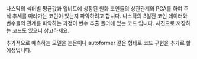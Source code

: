 나스닥의 섹터별 평균값과 업비트에 상장된 원화 코인들의 상관관계와 PCA를 하여 주식 추세를 따라가는 코인이 있는지 파악하려고 합니다.
나스닥의 3일전 코인 데이터와 변수들의 관계를 파악하는 과정이 변수 추출 폴더에 있는 코드 입니다. 사진으로 저장하는 코드도 있으니 참고하세요.

추가적으로 예측하는 모델을 논문이나 autoformer 같은 형태로 코드 구현을 추가로 할 예정입니다.
